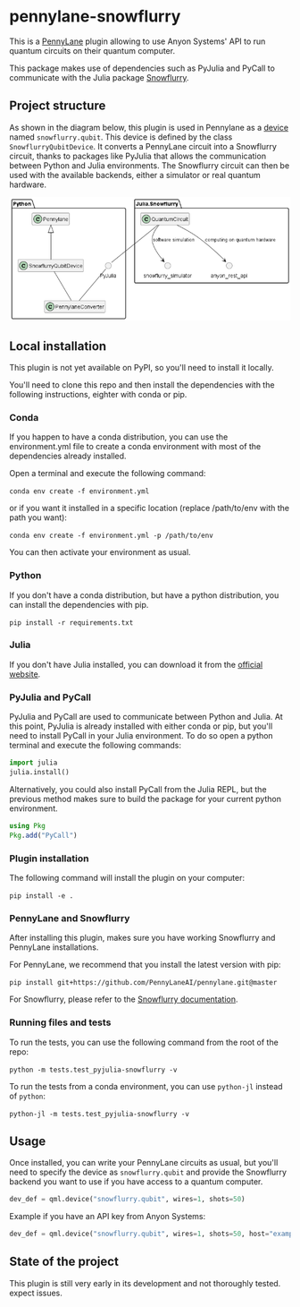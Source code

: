 # pennylane-snowflurry

This is a [PennyLane](https://pennylane.ai/) plugin allowing to use Anyon Systems' API to run quantum circuits on their quantum computer.

This package makes use of dependencies such as PyJulia and PyCall to communicate with the Julia package [Snowflurry](https://snowflurry.org/).

## Project structure

As shown in the diagram below, this plugin is used in Pennylane as a [device](https://pennylane.ai/plugins/) named `snowflurry.qubit`. This device is defined by the class `SnowflurryQubitDevice`. It converts a PennyLane circuit into a Snowflurry circuit, thanks to packages like PyJulia that allows the communication between Python and Julia environments. The Snowflurry circuit can then be used with the available backends, either a simulator or real quantum hardware.

![puml diagram](./doc/interaction_diagram.png)

## Local installation

This plugin is not yet available on PyPI, so you'll need to install it locally.

You'll need to clone this repo and then install the dependencies with the following instructions, eighter with conda or pip.

### Conda

If you happen to have a conda distribution, you can use the environment.yml file to create a conda environment with most of the dependencies already installed.

Open a terminal and execute the following command:

`conda env create -f environment.yml`

or if you want it installed in a specific location (replace /path/to/env with the path you want):

`conda env create -f environment.yml -p /path/to/env`

You can then activate your environment as usual.

### Python

If you don't have a conda distribution, but have a python distribution, you can install the dependencies with pip.

`pip install -r requirements.txt`

### Julia

If you don't have Julia installed, you can download it from the [official website](https://julialang.org/downloads/).

### PyJulia and PyCall

PyJulia and PyCall are used to communicate between Python and Julia. At this point, PyJulia is already installed with either conda or pip, but you'll need to install PyCall in your Julia environment. To do so open a python terminal and execute the following commands:

```py
import julia
julia.install()
```

Alternatively, you could also install PyCall from the Julia REPL, but the previous method makes sure to build the package for your current python environment.

```julia
using Pkg
Pkg.add("PyCall")
```

### Plugin installation

The following command will install the plugin on your computer:

`pip install -e .`

### PennyLane and Snowflurry

After installing this plugin, makes sure you have working Snowflurry and PennyLane installations.

For PennyLane, we recommend that you install the latest version with pip:

`pip install git+https://github.com/PennyLaneAI/pennylane.git@master`

For Snowflurry, please refer to the [Snowflurry documentation](https://snowflurry.org).

### Running files and tests

To run the tests, you can use the following command from the root of the repo:

`python -m tests.test_pyjulia-snowflurry -v`

To run the tests from a conda environment, you can use `python-jl` instead of `python`:

`python-jl -m tests.test_pyjulia-snowflurry -v`

## Usage

Once installed, you can write your PennyLane circuits as usual, but you'll need to specify the device as `snowflurry.qubit` and provide the Snowflurry backend you want to use if you have access to a quantum computer.

```py
dev_def = qml.device("snowflurry.qubit", wires=1, shots=50)
```

Example if you have an API key from Anyon Systems:

```py
dev_def = qml.device("snowflurry.qubit", wires=1, shots=50, host="example.anyonsys.com", user="test_user",access_token="not_a_real_access_token")
```

## State of the project

This plugin is still very early in its development and not thoroughly tested. expect issues.
